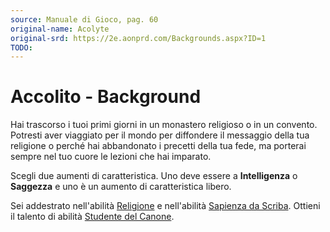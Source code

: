```yaml
---
source: Manuale di Gioco, pag. 60
original-name: Acolyte
original-srd: https://2e.aonprd.com/Backgrounds.aspx?ID=1
TODO:
---
```


# Accolito - Background

Hai trascorso i tuoi primi giorni in un monastero religioso o in un convento.
Potresti aver viaggiato per il mondo per diffondere il messaggio della tua
religione o perché hai abbandonato i precetti della tua fede, ma porterai sempre
nel tuo cuore le lezioni che hai imparato.

Scegli due aumenti di caratteristica. Uno deve essere a **Intelligenza** o
**Saggezza** e uno è un aumento di caratteristica libero.

Sei addestrato nell'abilità [Religione](/abilita/religione) e nell'abilità
[Sapienza da Scriba](/abilita/sapienza). Ottieni il talento di abilità
[Studente del Canone](/talenti/generici/studente-del-canone).
